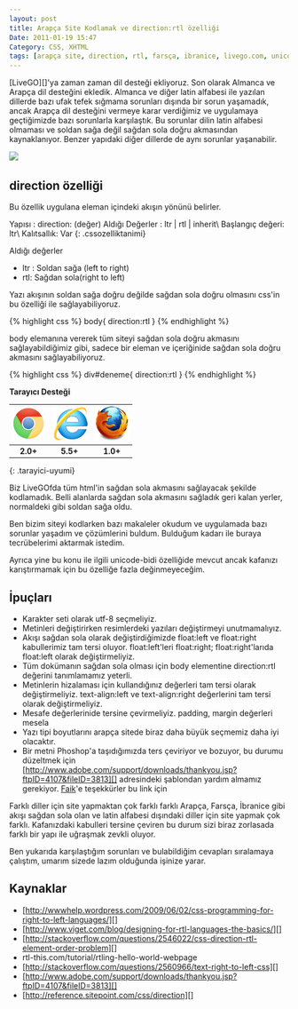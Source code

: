 ```yaml
---
layout: post
title: Arapça Site Kodlamak ve direction:rtl özelliği
Date: 2011-01-19 15:47
Category: CSS, XHTML
tags: [arapça site, direction, rtl, farsça, ibranice, livego.com, unicode-bidi]
---
```


[LiveGO][]'ya zaman zaman dil desteği ekliyoruz. Son olarak Almanca ve
Arapça dil desteğini ekledik. Almanca ve diğer latin alfabesi ile
yazılan dillerde bazı ufak tefek sığmama sorunları dışında bir sorun
yaşamadık, ancak Arapça dil desteğini vermeye karar verdiğimiz ve
uygulamaya geçtiğimizde bazı sorunlarla karşılaştık. Bu sorunlar dilin
latin alfabesi olmaması ve soldan sağa değil sağdan sola doğru
akmasından kaynaklanıyor. Benzer yapıdaki diğer dillerde de aynı
sorunlar yaşanabilir.

![][100]

## direction özelliği

Bu özellik uygulana eleman içindeki akışın yönünü belirler.

Yapısı : direction: (değer)
Aldığı Değerler : ltr | rtl | inherit\\
Başlangıç değeri: ltr\\
Kalıtsallık: Var
{: .cssozelliktanimi}

Aldığı değerler

-   ltr : Soldan sağa (left to right)
-   rtl: Sağdan sola(right to left)

Yazı akışının soldan sağa doğru değilde sağdan sola doğru olmasını
css'in bu özelliği ile sağlayabiliyoruz.

{% highlight css %}
body{
	direction:rtl
}
{% endhighlight %}

body elemanına vererek tüm siteyi sağdan sola doğru akmasını
sağlayabildiğimiz gibi, sadece bir eleman ve içeriğinide sağdan sola
doğru akmasını sağlayabiliyoruz.

{% highlight css %}
div#deneme{
	direction:rtl
}
{% endhighlight %}

**Tarayıcı Desteği**

|![Chrome][chrome]|![explorer][explorer]|![Firefox][firefox]|
|:-----------------:|:---------------:|:-------------------:|
|**2.0+**|**5.5+**|**1.0+**|
{: .tarayici-uyumi}

Biz LiveGOfda tüm html'in sağdan sola akmasını sağlayacak şekilde
kodlamadık. Belli alanlarda sağdan sola akmasını sağladık geri kalan
yerler, normaldeki gibi soldan sağa oldu.

Ben bizim siteyi kodlarken bazı makaleler okudum ve uygulamada bazı
sorunlar yaşadım ve çözümlerini buldum. Bulduğum kadarı ile buraya
tecrübelerimi aktarmak istedim.

Ayrıca yine bu konu ile ilgili unicode-bidi özelliğide mevcut ancak
kafanızı karıştırmamak için bu özelliğe fazla değinmeyeceğim.

## İpuçları

-   Karakter seti olarak utf-8 seçmeliyiz.
-   Metinleri değiştirirken resimlerdeki yazıları değiştirmeyi
    unutmamalıyız.
-   Akışı sağdan sola olarak değiştirdiğimizde float:left ve float:right
    kabullerimiz tam tersi oluyor. float:left'leri float:right;
    float:right'larıda float:left olarak değiştirmeliyiz.
-   Tüm dokümanın sağdan sola olması için body elementine direction:rtl
    değerini tanımlamamız yeterli.
-   Metinlerin hizalaması için kullandığınız değerleri tam tersi olarak
    değiştirmeliyiz. text-align:left ve text-align:right değerlerini tam
    tersi olarak değiştirmeliyiz.
-   Mesafe değerlerinide tersine çevirmeliyiz. padding, margin değerleri
    mesela
-   Yazı tipi boyutlarını arapça sitede biraz daha büyük seçmemiz daha
    iyi olacaktır.
-   Bir metni Phoshop'a taşıdığımızda ters çeviriyor ve bozuyor, bu
    durumu düzeltmek için
    [http://www.adobe.com/support/downloads/thankyou.jsp?ftpID=4107&fileID=3813][]
    adresindeki şablondan yardım almamız gerekiyor. [Faik][]'e
    teşekkürler bu link için

Farklı diller için site yapmaktan çok farklı farklı Arapça, Farsça,
İbranice gibi akışı sağdan sola olan ve latin alfabesi dışındaki diller
için site yapmak çok farklı. Kafanızdaki kabulleri tersine çeviren bu
durum sizi biraz zorlasada farklı bir yapı ile uğraşmak zevkli oluyor.

Ben yukarıda karşılaştığım sorunları ve bulabildiğim cevapları
sıralamaya çalıştım, umarım sizede lazım olduğunda işinize yarar.

## Kaynaklar

-   [http://wwwhelp.wordpress.com/2009/06/02/css-programming-for-right-to-left-languages/][]
-   [http://www.viget.com/blog/designing-for-rtl-languages-the-basics/][]
-   [http://stackoverflow.com/questions/2546022/css-direction-rtl-element-order-problem][]
-   rtl-this.com/tutorial/rtling-hello-world-webpage
-   [http://stackoverflow.com/questions/2560966/text-right-to-left-css][]
-   [http://www.adobe.com/support/downloads/thankyou.jsp?ftpID=4107&fileID=3813][]
-   [http://reference.sitepoint.com/css/direction][]

  [100]: /images/livego_arapca.jpg
  [http://www.adobe.com/support/downloads/thankyou.jsp?ftpID=4107&fileID=3813]: http://www.adobe.com/support/downloads/thankyou.jsp?ftpID=4107&fileID=3813
  [Faik]: http://twitter.com/faik
  [http://wwwhelp.wordpress.com/2009/06/02/css-programming-for-right-to-left-languages/]: http://wwwhelp.wordpress.com/2009/06/02/css-programming-for-right-to-left-languages/
  [http://www.viget.com/blog/designing-for-rtl-languages-the-basics/]: http://www.viget.com/blog/designing-for-rtl-languages-the-basics/
  [http://stackoverflow.com/questions/2546022/css-direction-rtl-element-order-problem]: http://stackoverflow.com/questions/2546022/css-direction-rtl-element-order-problem
  [http://stackoverflow.com/questions/2560966/text-right-to-left-css]: http://stackoverflow.com/questions/2560966/text-right-to-left-css
  [http://reference.sitepoint.com/css/direction]: http://reference.sitepoint.com/css/direction


[firefox]: /images/ff.png
[chrome]: /images/ch.png
[explorer]: /images/ie.png
[msafari]:/images/sm.png
[android]:/images/an.png